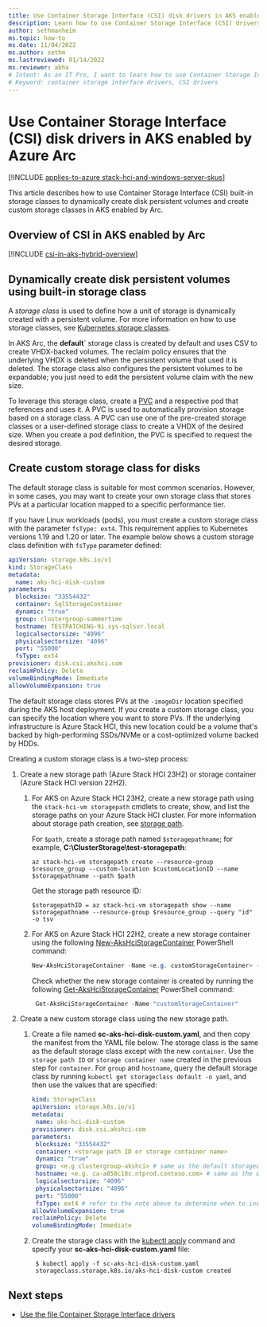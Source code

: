 ```yaml
---
title: Use Container Storage Interface (CSI) disk drivers in AKS enabled by Azure Arc
description: Learn how to use Container Storage Interface (CSI) drivers to manage disks in AKS enabled by Arc.
author: sethmanheim
ms.topic: how-to
ms.date: 11/04/2022
ms.author: sethm
ms.lastreviewed: 01/14/2022
ms.reviewer: abha
# Intent: As an IT Pro, I want to learn how to use Container Storage Interface (CSI) drivers in AKS Arc.
# Keyword: container storage interface drivers, CSI drivers
---
```


# Use Container Storage Interface (CSI) disk drivers in AKS enabled by Azure Arc

[!INCLUDE [applies-to-azure stack-hci-and-windows-server-skus](includes/aks-hci-applies-to-skus/aks-hybrid-applies-to-azure-stack-hci-windows-server-sku.md)]

This article describes how to use Container Storage Interface (CSI) built-in storage classes to dynamically create disk persistent volumes and create custom storage classes in AKS enabled by Arc.

## Overview of CSI in AKS enabled by Arc

[!INCLUDE [csi-in-aks-hybrid-overview](includes/csi-in-aks-hybrid-overview.md)]

## Dynamically create disk persistent volumes using built-in storage class

A *storage class* is used to define how a unit of storage is dynamically created with a persistent volume. For more information on how to use storage classes, see [Kubernetes storage classes](https://kubernetes.io/docs/concepts/storage/storage-classes/). 

In AKS Arc, the **default**` storage class is created by default and uses CSV to create VHDX-backed volumes. The reclaim policy ensures that the underlying VHDX is deleted when the persistent volume that used it is deleted. The storage class also configures the persistent volumes to be expandable; you just need to edit the persistent volume claim with the new size.

To leverage this storage class, create a [PVC](https://kubernetes.io/docs/concepts/storage/persistent-volumes/) and a respective pod that references and uses it. A PVC is used to automatically provision storage based on a storage class. A PVC can use one of the pre-created storage classes or a user-defined storage class to create a VHDX of the desired size. When you create a pod definition, the PVC is specified to request the desired storage.

## Create custom storage class for disks

The default storage class is suitable for most common scenarios. However, in some cases, you may want to create your own storage class that stores PVs at a particular location mapped to a specific performance tier.

If you have Linux workloads (pods), you must create a custom storage class with the parameter `fsType: ext4`. This requirement applies to Kubernetes versions 1.19 and 1.20 or later. The example below shows a custom storage class definition with `fsType` parameter defined:

```YAML
apiVersion: storage.k8s.io/v1
kind: StorageClass
metadata:
  name: aks-hci-disk-custom
parameters:
  blocksize: "33554432"
  container: SqlStorageContainer
  dynamic: "true"
  group: clustergroup-summertime
  hostname: TESTPATCHING-91.sys-sqlsvr.local
  logicalsectorsize: "4096"
  physicalsectorsize: "4096"
  port: "55000"
  fsType: ext4
provisioner: disk.csi.akshci.com
reclaimPolicy: Delete
volumeBindingMode: Immediate
allowVolumeExpansion: true  
```

The default storage class stores PVs at the `-imageDir` location specified during the AKS host deployment. If you create a custom storage class, you can specify the location where you want to store PVs. If the underlying infrastructure is Azure Stack HCI, this new location could be a volume that's backed by high-performing SSDs/NVMe or a cost-optimized volume backed by HDDs.

Creating a custom storage class is a two-step process:

1. Create a new storage path (Azure Stack HCI 23H2) or storage container (Azure Stack HCI version 22H2).

   1. For AKS on Azure Stack HCI 23H2, create a new storage path using the `stack-hci-vm storagepath` cmdlets to create, show, and list the storage paths on your Azure Stack HCI cluster. For more information about storage path creation, see [storage path](/azure-stack/hci/manage/create-storage-path).

      For `$path`, create a storage path named `$storagepathname`; for example, **C:\ClusterStorage\test-storagepath**:
       
      ```azurecli
      az stack-hci-vm storagepath create --resource-group $resource_group --custom-location $customLocationID --name $storagepathname --path $path
      ```

      Get the storage path resource ID:

      ```azurecli
      $storagepathID = az stack-hci-vm storagepath show --name $storagepathname --resource-group $resource_group --query "id" -o tsv 
      ```      
              
   2. For AKS on Azure Stack HCI 22H2, create a new storage container using the following [New-AksHciStorageContainer](./reference/ps/new-akshcistoragecontainer.md) PowerShell command:

       ```powershell
      New-AksHciStorageContainer -Name <e.g. customStorageContainer> -Path <shared storage path>
      ```
   
      Check whether the new storage container is created by running the following [Get-AksHciStorageContainer](./reference/ps/get-akshcistoragecontainer.md) PowerShell command:

      ```powershell
       Get-AksHciStorageContainer -Name "customStorageContainer"
      ```

2. Create a new custom storage class using the new storage path.
   
   1. Create a file named **sc-aks-hci-disk-custom.yaml**, and then copy the manifest from the YAML file below. The storage class is the same as the default storage class except with the new `container`. Use the `storage path ID` or `storage container name` created in the previous step for `container`. For `group` and `hostname`, query the default storage class by running `kubectl get storageclass default -o yaml`, and then use the values that are specified:

      ```yaml
      kind: StorageClass
      apiVersion: storage.k8s.io/v1
      metadata:
       name: aks-hci-disk-custom
      provisioner: disk.csi.akshci.com
      parameters:
       blocksize: "33554432"
       container: <storage path ID or storage container name>
       dynamic: "true"
       group: <e.g clustergroup-akshci> # same as the default storageclass
       hostname: <e.g. ca-a858c18c.ntprod.contoso.com> # same as the default storageclass
       logicalsectorsize: "4096"
       physicalsectorsize: "4096"
       port: "55000"
       fsType: ext4 # refer to the note above to determine when to include this parameter
      allowVolumeExpansion: true
      reclaimPolicy: Delete
      volumeBindingMode: Immediate
      ```

   2. Create the storage class with the [kubectl apply](https://kubernetes.io/docs/reference/generated/kubectl/kubectl-commands#apply/) command and specify your **sc-aks-hci-disk-custom.yaml** file: 
  
      ```console
       $ kubectl apply -f sc-aks-hci-disk-custom.yaml
       storageclass.storage.k8s.io/aks-hci-disk-custom created
      ```

## Next steps

- [Use the file Container Storage Interface drivers](container-storage-interface-files.md)
